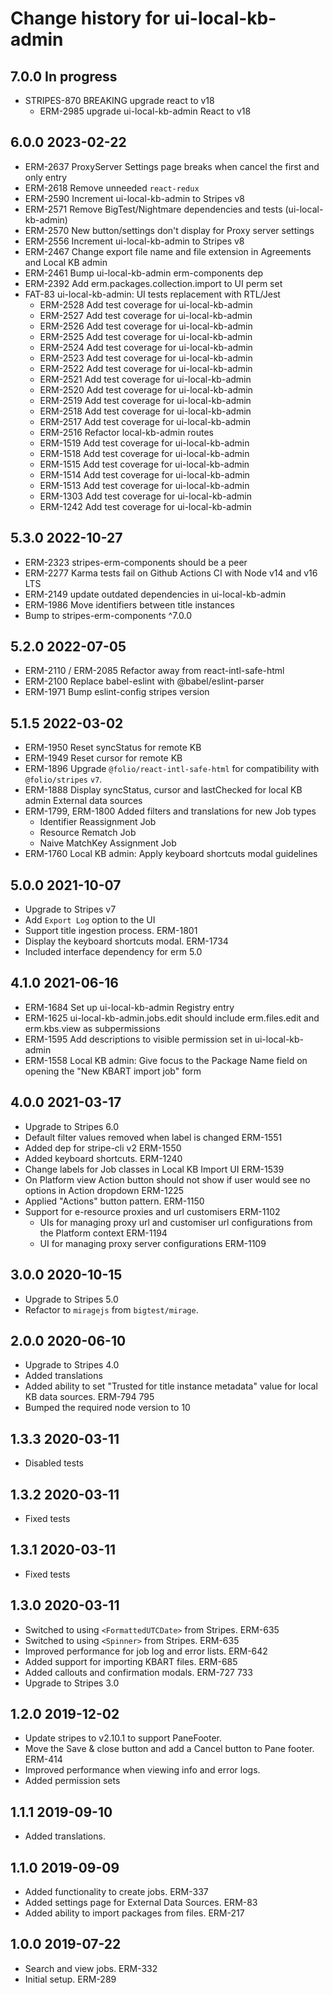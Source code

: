 # Change history for ui-local-kb-admin

## 7.0.0 In progress
  * STRIPES-870 BREAKING upgrade react to v18
    * ERM-2985 upgrade ui-local-kb-admin React to v18

## 6.0.0 2023-02-22
* ERM-2637 ProxyServer Settings page breaks when cancel the first and only entry
* ERM-2618 Remove unneeded `react-redux`
* ERM-2590 Increment ui-local-kb-admin to Stripes v8
* ERM-2571 Remove BigTest/Nightmare dependencies and tests (ui-local-kb-admin)
* ERM-2570 New button/settings don't display for Proxy server settings
* ERM-2556 Increment ui-local-kb-admin to Stripes v8
* ERM-2467 Change export file name and file extension in Agreements and Local KB admin
* ERM-2461 Bump ui-local-kb-admin erm-components dep
* ERM-2392 Add erm.packages.collection.import to UI perm set
* FAT-83 ui-local-kb-admin: UI tests replacement with RTL/Jest
  * ERM-2528 Add test coverage for ui-local-kb-admin <ProxyServerSettingsView>
  * ERM-2527 Add test coverage for ui-local-kb-admin <ProxyServerSettingsListFieldArray>
  * ERM-2526 Add test coverage for ui-local-kb-admin <ExternalDataSourcesForm>
  * ERM-2525 Add test coverage for ui-local-kb-admin <ProxyServerSettingsFields>
  * ERM-2524 Add test coverage for ui-local-kb-admin <ProxyServerSettingsEdit>
  * ERM-2523 Add test coverage for ui-local-kb-admin <ExternalDataSourcesListFieldArray>
  * ERM-2522 Add test coverage for ui-local-kb-admin <ExternalDataSourcesListFieldArray>
  * ERM-2521 Add test coverage for ui-local-kb-admin <ExternalDataSourcesFields>
  * ERM-2520 Add test coverage for ui-local-kb-admin <ExternalDataSourcesFields>
  * ERM-2519 Add test coverage for ui-local-kb-admin <Jobs>
  * ERM-2518 Add test coverage for ui-local-kb-admin <JobInfo>
  * ERM-2517 Add test coverage for ui-local-kb-admin <JobInfo>
  * ERM-2516 Refactor local-kb-admin routes
  * ERM-1519 Add test coverage for ui-local-kb-admin <ProxyServerSettingsRoute>
  * ERM-1518 Add test coverage for ui-local-kb-admin <ExternalDataSourcesSettingsRoute>
  * ERM-1515 Add test coverage for ui-local-kb-admin <JobsRoute>
  * ERM-1514 Add test coverage for ui-local-kb-admin <JobViewRoute>
  * ERM-1513 Add test coverage for ui-local-kb-admin <JobViewRoute>
  * ERM-1303 Add test coverage for ui-local-kb-admin <JobCreateRoute>
  * ERM-1242 Add test coverage for ui-local-kb-admin <Logs>

## 5.3.0 2022-10-27
* ERM-2323 stripes-erm-components should be a peer
* ERM-2277 Karma tests fail on Github Actions CI with Node v14 and v16 LTS
* ERM-2149 update outdated dependencies in ui-local-kb-admin
* ERM-1986 Move identifiers between title instances
* Bump to stripes-erm-components ^7.0.0


## 5.2.0 2022-07-05
* ERM-2110 / ERM-2085 Refactor away from react-intl-safe-html
* ERM-2100 Replace babel-eslint with @babel/eslint-parser
* ERM-1971 Bump eslint-config stripes version

## 5.1.5 2022-03-02

* ERM-1950 Reset syncStatus for remote KB
* ERM-1949 Reset cursor for remote KB
* ERM-1896 Upgrade `@folio/react-intl-safe-html` for compatibility with `@folio/stripes` `v7`.
* ERM-1888 Display syncStatus, cursor and lastChecked for local KB admin External data sources
* ERM-1799, ERM-1800 Added filters and translations for new Job types
  * Identifier Reassignment Job
  * Resource Rematch Job
  * Naive MatchKey Assignment Job
* ERM-1760 Local KB admin: Apply keyboard shortcuts modal guidelines

## 5.0.0 2021-10-07
* Upgrade to Stripes v7
* Add `Export Log` option to the UI
* Support title ingestion process. ERM-1801
* Display the keyboard shortcuts modal. ERM-1734
* Included interface dependency for erm 5.0

## 4.1.0 2021-06-16
* ERM-1684 Set up ui-local-kb-admin Registry entry
* ERM-1625 ui-local-kb-admin.jobs.edit should include erm.files.edit and erm.kbs.view as subpermissions
* ERM-1595 Add descriptions to visible permission set in ui-local-kb-admin
* ERM-1558 Local KB admin: Give focus to the Package Name field on opening the "New KBART import job" form

## 4.0.0 2021-03-17
* Upgrade to Stripes 6.0
* Default filter values removed when label is changed ERM-1551
* Added dep for stripe-cli v2 ERM-1550
* Added keyboard shortcuts. ERM-1240
* Change labels for Job classes in Local KB Import UI ERM-1539
* On Platform view Action button should not show if user would see no options in Action dropdown ERM-1225
* Applied "Actions" button pattern. ERM-1150
* Support for e-resource proxies and url customisers ERM-1102
  * UIs for managing proxy url and customiser url configurations from the Platform context ERM-1194
  * UI for managing proxy server configurations ERM-1109


## 3.0.0 2020-10-15
* Upgrade to Stripes 5.0
* Refactor to `miragejs` from `bigtest/mirage`.

## 2.0.0 2020-06-10
* Upgrade to Stripes 4.0
* Added translations
* Added ability to set "Trusted for title instance metadata" value for local KB data sources. ERM-794 795
* Bumped the required node version to 10

## 1.3.3 2020-03-11
* Disabled tests

## 1.3.2 2020-03-11
* Fixed tests

## 1.3.1 2020-03-11
* Fixed tests

## 1.3.0 2020-03-11
* Switched to using `<FormattedUTCDate>` from Stripes. ERM-635
* Switched to using `<Spinner>` from Stripes. ERM-635
* Improved performance for job log and error lists. ERM-642
* Added support for importing KBART files. ERM-685
* Added callouts and confirmation modals. ERM-727 733
* Upgrade to Stripes 3.0

## 1.2.0 2019-12-02
* Update stripes to v2.10.1 to support PaneFooter.
* Move the Save & close button and add a Cancel button to Pane footer. ERM-414
* Improved performance when viewing info and error logs.
* Added permission sets

## 1.1.1 2019-09-10
* Added translations.

## 1.1.0 2019-09-09
* Added functionality to create jobs. ERM-337
* Added settings page for External Data Sources. ERM-83
* Added ability to import packages from files. ERM-217

## 1.0.0 2019-07-22
* Search and view jobs. ERM-332
* Initial setup. ERM-289
